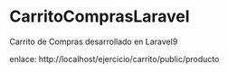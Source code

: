 # CarritoComprasLaravel
Carrito de Compras desarrollado en Laravel9

enlace: http://localhost/ejercicio/carrito/public/producto
